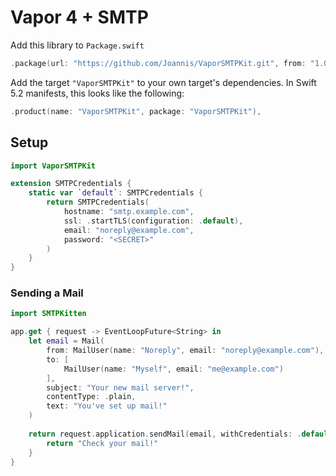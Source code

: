 # Vapor 4 + SMTP

Add this library to `Package.swift`

```swift
.package(url: "https://github.com/Joannis/VaporSMTPKit.git", from: "1.0.0")
```

Add the target `"VaporSMTPKit"` to your own target's dependencies.
In Swift 5.2 manifests, this looks like the following:

```swift
.product(name: "VaporSMTPKit", package: "VaporSMTPKit"),
```

## Setup

```swift
import VaporSMTPKit

extension SMTPCredentials {
    static var `default`: SMTPCredentials {
        return SMTPCredentials(
            hostname: "smtp.example.com",
            ssl: .startTLS(configuration: .default),
            email: "noreply@example.com",
            password: "<SECRET>"
        )
    }
}
```

### Sending a Mail

```swift
import SMTPKitten

app.get { request -> EventLoopFuture<String> in
    let email = Mail(
        from: MailUser(name: "Noreply", email: "noreply@example.com"),
        to: [
            MailUser(name: "Myself", email: "me@example.com")
        ],
        subject: "Your new mail server!",
        contentType: .plain,
        text: "You've set up mail!"
    )
    
    return request.application.sendMail(email, withCredentials: .default).map { 
        return "Check your mail!"
    }
}
```
